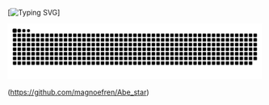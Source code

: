 <p align="left"> </p>

[![Typing SVG](https://readme-typing-svg.demolab.com?font=Fira+Code&pause=1000&color=FFFFFF&width=435&lines=Hi+👋+I'm+Abelardo_star.+Welcome!)]

![Snake animation](https://github.com/MagnoEfren/magnoefren/blob/main/github_snake.svg)

(https://github.com/magnoefren/Abe_star)

<div align="center">  
  

